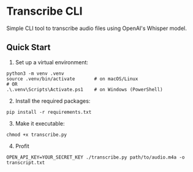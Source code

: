 # Transcribe CLI

Simple CLI tool to transcribe audio files using OpenAI's Whisper model.

## Quick Start


1. Set up a virtual environment:

```
python3 -m venv .venv
source .venv/bin/activate       # on macOS/Linux
# OR
.\.venv\Scripts\Activate.ps1    # on Windows (PowerShell)
```

2. Install the required packages:

```
pip install -r requirements.txt
```

3. Make it executable:

```
chmod +x transcribe.py
```

4. Profit

```
OPEN_API_KEY=YOUR_SECRET_KEY ./transcribe.py path/to/audio.m4a -o transcript.txt
```

